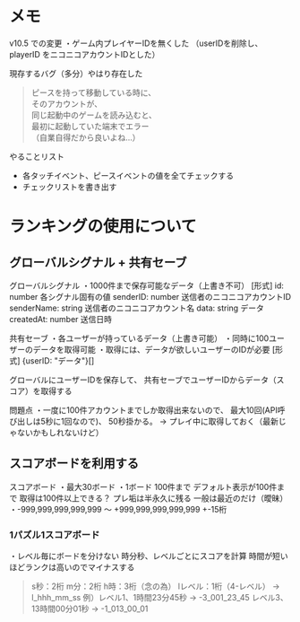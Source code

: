 # メモ

v10.5 での変更
・ゲーム内プレイヤーIDを無くした
  （userIDを削除し、playerID をニコニコアカウントIDとした）

現存するバグ（多分）やはり存在した
> ピースを持って移動している時に、\
> そのアカウントが、\
> 同じ起動中のゲームを読み込むと、\
> 最初に起動していた端末でエラー\
> （自業自得だから良いよね…）


やることリスト
* 各タッチイベント、ピースイベントの値を全てチェックする
* チェックリストを書き出す




# ランキングの使用について

## グローバルシグナル + 共有セーブ

グローバルシグナル
・1000件まで保存可能なデータ（上書き不可）
[形式]
id: number          各シグナル固有の値
senderID: number    送信者のニコニコアカウントID
senderName: string  送信者のニコニコアカウント名
data: string        データ
createdAt: number   送信日時

共有セーブ
・各ユーザーが持っているデータ（上書き可能）
・同時に100ユーザーのデータを取得可能
・取得には、データが欲しいユーザーのIDが必要
[形式]
{userID: "データ"}[]

グローバルにユーザーIDを保存して、
共有セーブでユーザーIDからデータ（スコア）を取得する

問題点
・一度に100件アカウントまでしか取得出来ないので、
  最大10回(API呼び出しは5秒に1回なので)、
  50秒掛かる。
→ プレイ中に取得しておく（最新じゃないかもしれないけど）


## スコアボードを利用する

スコアボード
・最大30ボード
・1ボード 100件まで
  デフォルト表示が100件まで
  取得は100件以上できる？
  プレ垢は半永久に残る
  一般は最近のだけ（曖昧）
・-999,999,999,999,999 ～ +999,999,999,999,999
  +-15桁

### 1パズル1スコアボード

・レベル毎にボードを分けない
時分秒、レベルごとにスコアを計算
時間が短いほどランクは高いのでマイナスする
> s秒：2桁
> m分：2桁
> h時：3桁（念の為）
> lレベル：1桁（4-レベル）
→ l_hhh_mm_ss
例）レベル1、1時間23分45秒
    → -3_001_23_45
    レベル3、13時間00分01秒
    → -1_013_00_01

